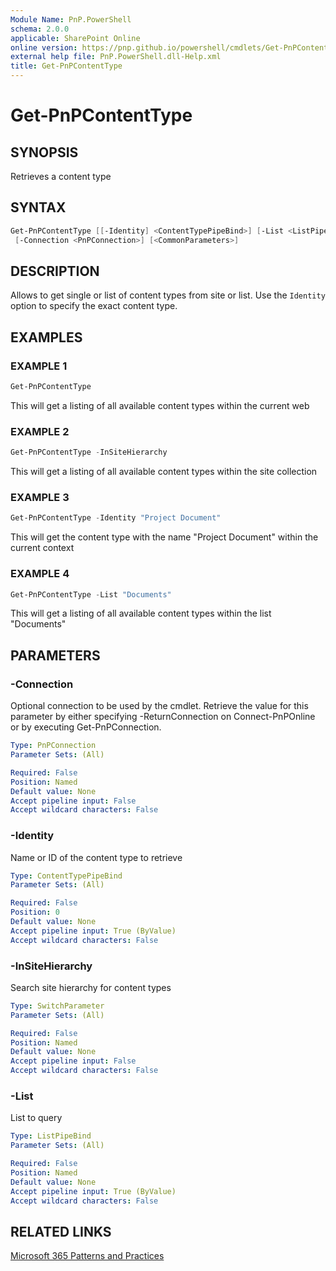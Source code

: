 ```yaml
---
Module Name: PnP.PowerShell
schema: 2.0.0
applicable: SharePoint Online
online version: https://pnp.github.io/powershell/cmdlets/Get-PnPContentType.html
external help file: PnP.PowerShell.dll-Help.xml
title: Get-PnPContentType
---
```

  
# Get-PnPContentType

## SYNOPSIS
Retrieves a content type

## SYNTAX

```powershell
Get-PnPContentType [[-Identity] <ContentTypePipeBind>] [-List <ListPipeBind>] [-InSiteHierarchy]
 [-Connection <PnPConnection>] [<CommonParameters>]
```

## DESCRIPTION

Allows to get single or list of content types from site or list. Use the `Identity` option to specify the exact content type.

## EXAMPLES

### EXAMPLE 1
```powershell
Get-PnPContentType
```

This will get a listing of all available content types within the current web

### EXAMPLE 2
```powershell
Get-PnPContentType -InSiteHierarchy
```

This will get a listing of all available content types within the site collection

### EXAMPLE 3
```powershell
Get-PnPContentType -Identity "Project Document"
```

This will get the content type with the name "Project Document" within the current context

### EXAMPLE 4
```powershell
Get-PnPContentType -List "Documents"
```

This will get a listing of all available content types within the list "Documents"

## PARAMETERS

### -Connection
Optional connection to be used by the cmdlet. Retrieve the value for this parameter by either specifying -ReturnConnection on Connect-PnPOnline or by executing Get-PnPConnection.

```yaml
Type: PnPConnection
Parameter Sets: (All)

Required: False
Position: Named
Default value: None
Accept pipeline input: False
Accept wildcard characters: False
```

### -Identity
Name or ID of the content type to retrieve

```yaml
Type: ContentTypePipeBind
Parameter Sets: (All)

Required: False
Position: 0
Default value: None
Accept pipeline input: True (ByValue)
Accept wildcard characters: False
```

### -InSiteHierarchy
Search site hierarchy for content types

```yaml
Type: SwitchParameter
Parameter Sets: (All)

Required: False
Position: Named
Default value: None
Accept pipeline input: False
Accept wildcard characters: False
```

### -List
List to query

```yaml
Type: ListPipeBind
Parameter Sets: (All)

Required: False
Position: Named
Default value: None
Accept pipeline input: True (ByValue)
Accept wildcard characters: False
```



## RELATED LINKS

[Microsoft 365 Patterns and Practices](https://aka.ms/m365pnp)


